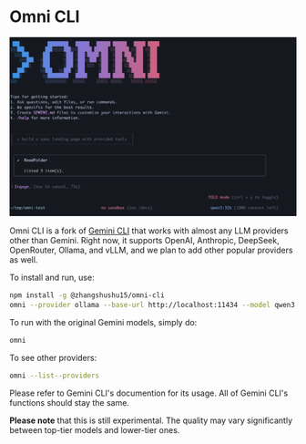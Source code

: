 # Omni CLI

![Omni CLI Screenshot](./docs/assets/omni-screenshot.png)

Omni CLI is a fork of [Gemini CLI](https://github.com/google-gemini/gemini-cli) that works with almost any LLM providers other than Gemini. Right now, it supports OpenAI, Anthropic, DeepSeek, OpenRouter, Ollama, and vLLM, and we plan to add other popular providers as well.

To install and run, use:

```bash
npm install -g @zhangshushu15/omni-cli
omni --provider ollama --base-url http://localhost:11434 --model qwen3:32b
```

To run with the original Gemini models, simply do:

```bash
omni
```

To see other providers:

```bash
omni --list--providers
```

Please refer to Gemini CLI's documention for its usage. All of Gemini CLI's functions should stay the same.

**Please note** that this is still experimental. The quality may vary significantly between top-tier models and lower-tier ones.
